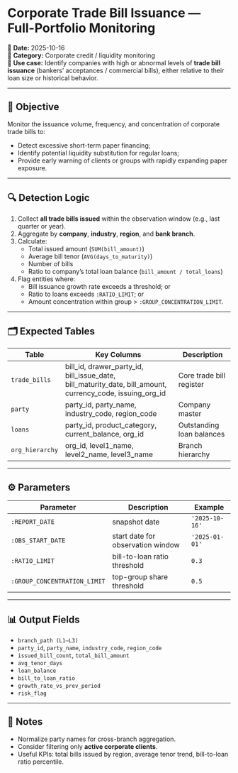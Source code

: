 # Corporate Trade Bill Issuance — Full-Portfolio Monitoring

📅 **Date:** 2025-10-16  
📂 **Category:** Corporate credit / liquidity monitoring  
🎯 **Use case:** Identify companies with high or abnormal levels of **trade bill issuance** (bankers’ acceptances / commercial bills), either relative to their loan size or historical behavior.

---

## 🧠 Objective
Monitor the issuance volume, frequency, and concentration of corporate trade bills to:
- Detect excessive short-term paper financing;
- Identify potential liquidity substitution for regular loans;
- Provide early warning of clients or groups with rapidly expanding paper exposure.

---

## 🔍 Detection Logic
1. Collect **all trade bills issued** within the observation window (e.g., last quarter or year).
2. Aggregate by **company**, **industry**, **region**, and **bank branch**.
3. Calculate:
   - Total issued amount (`SUM(bill_amount)`)
   - Average bill tenor (`AVG(days_to_maturity)`)
   - Number of bills
   - Ratio to company’s total loan balance (`bill_amount / total_loans`)
4. Flag entities where:
   - Bill issuance growth rate exceeds a threshold; or
   - Ratio to loans exceeds `:RATIO_LIMIT`; or
   - Amount concentration within group > `:GROUP_CONCENTRATION_LIMIT`.

---

## 🗂️ Expected Tables
| Table | Key Columns | Description |
|-------|--------------|--------------|
| `trade_bills` | bill_id, drawer_party_id, bill_issue_date, bill_maturity_date, bill_amount, currency_code, issuing_org_id | Core trade bill register |
| `party` | party_id, party_name, industry_code, region_code | Company master |
| `loans` | party_id, product_category, current_balance, org_id | Outstanding loan balances |
| `org_hierarchy` | org_id, level1_name, level2_name, level3_name | Branch hierarchy |

---

## ⚙️ Parameters
| Parameter | Description | Example |
|------------|--------------|----------|
| `:REPORT_DATE` | snapshot date | `'2025-10-16'` |
| `:OBS_START_DATE` | start date for observation window | `'2025-01-01'` |
| `:RATIO_LIMIT` | bill-to-loan ratio threshold | `0.3` |
| `:GROUP_CONCENTRATION_LIMIT` | top-group share threshold | `0.5` |

---

## 📊 Output Fields
- `branch_path (L1–L3)`
- `party_id`, `party_name`, `industry_code`, `region_code`
- `issued_bill_count`, `total_bill_amount`
- `avg_tenor_days`
- `loan_balance`
- `bill_to_loan_ratio`
- `growth_rate_vs_prev_period`
- `risk_flag`

---

## 📝 Notes
- Normalize party names for cross-branch aggregation.  
- Consider filtering only **active corporate clients**.  
- Useful KPIs: total bills issued by region, average tenor trend, bill-to-loan ratio percentile.  
